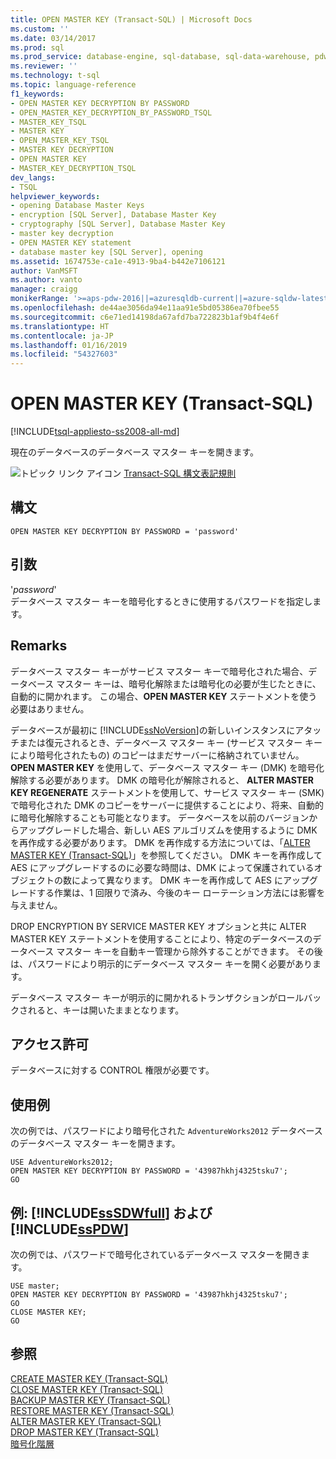 ```yaml
---
title: OPEN MASTER KEY (Transact-SQL) | Microsoft Docs
ms.custom: ''
ms.date: 03/14/2017
ms.prod: sql
ms.prod_service: database-engine, sql-database, sql-data-warehouse, pdw
ms.reviewer: ''
ms.technology: t-sql
ms.topic: language-reference
f1_keywords:
- OPEN MASTER KEY DECRYPTION BY PASSWORD
- OPEN_MASTER_KEY_DECRYPTION_BY_PASSWORD_TSQL
- MASTER_KEY_TSQL
- MASTER KEY
- OPEN_MASTER_KEY_TSQL
- MASTER KEY DECRYPTION
- OPEN MASTER KEY
- MASTER_KEY_DECRYPTION_TSQL
dev_langs:
- TSQL
helpviewer_keywords:
- opening Database Master Keys
- encryption [SQL Server], Database Master Key
- cryptography [SQL Server], Database Master Key
- master key decryption
- OPEN MASTER KEY statement
- database master key [SQL Server], opening
ms.assetid: 1674753e-ca1e-4913-9ba4-b442e7106121
author: VanMSFT
ms.author: vanto
manager: craigg
monikerRange: '>=aps-pdw-2016||=azuresqldb-current||=azure-sqldw-latest||>=sql-server-2016||=sqlallproducts-allversions||>=sql-server-linux-2017||=azuresqldb-mi-current'
ms.openlocfilehash: de44ae3056da94e11aa91e5bd05386ea70fbee55
ms.sourcegitcommit: c6e71ed14198da67afd7ba722823b1af9b4f4e6f
ms.translationtype: HT
ms.contentlocale: ja-JP
ms.lasthandoff: 01/16/2019
ms.locfileid: "54327603"
---
```

# <a name="open-master-key-transact-sql"></a>OPEN MASTER KEY (Transact-SQL)
[!INCLUDE[tsql-appliesto-ss2008-all-md](../../includes/tsql-appliesto-ss2008-all-md.md)]

  現在のデータベースのデータベース マスター キーを開きます。  
  
 ![トピック リンク アイコン](../../database-engine/configure-windows/media/topic-link.gif "トピック リンク アイコン") [Transact-SQL 構文表記規則](../../t-sql/language-elements/transact-sql-syntax-conventions-transact-sql.md)  
  
## <a name="syntax"></a>構文  
  
```  
OPEN MASTER KEY DECRYPTION BY PASSWORD = 'password'   
```  
  
## <a name="arguments"></a>引数  
 '*password*'  
 データベース マスター キーを暗号化するときに使用するパスワードを指定します。  
  
## <a name="remarks"></a>Remarks  
 データベース マスター キーがサービス マスター キーで暗号化された場合、データベース マスター キーは、暗号化解除または暗号化の必要が生じたときに、自動的に開かれます。 この場合、**OPEN MASTER KEY** ステートメントを使う必要はありません。  
  
 データベースが最初に [!INCLUDE[ssNoVersion](../../includes/ssnoversion-md.md)]の新しいインスタンスにアタッチまたは復元されるとき、データベース マスター キー (サービス マスター キーにより暗号化されたもの) のコピーはまだサーバーに格納されていません。 **OPEN MASTER KEY** を使用して、データベース マスター キー (DMK) を暗号化解除する必要があります。 DMK の暗号化が解除されると、 **ALTER MASTER KEY REGENERATE** ステートメントを使用して、サービス マスター キー (SMK) で暗号化された DMK のコピーをサーバーに提供することにより、将来、自動的に暗号化解除することも可能となります。 データベースを以前のバージョンからアップグレードした場合、新しい AES アルゴリズムを使用するように DMK を再作成する必要があります。 DMK を再作成する方法については、「[ALTER MASTER KEY &#40;Transact-SQL&#41;](../../t-sql/statements/alter-master-key-transact-sql.md)」を参照してください。 DMK キーを再作成して AES にアップグレードするのに必要な時間は、DMK によって保護されているオブジェクトの数によって異なります。 DMK キーを再作成して AES にアップグレードする作業は、1 回限りで済み、今後のキー ローテーション方法には影響を与えません。  
  
 DROP ENCRYPTION BY SERVICE MASTER KEY オプションと共に ALTER MASTER KEY ステートメントを使用することにより、特定のデータベースのデータベース マスター キーを自動キー管理から除外することができます。 その後は、パスワードにより明示的にデータベース マスター キーを開く必要があります。  
  
 データベース マスター キーが明示的に開かれるトランザクションがロールバックされると、キーは開いたままとなります。  
  
## <a name="permissions"></a>アクセス許可  
 データベースに対する CONTROL 権限が必要です。  
  
## <a name="examples"></a>使用例  
 次の例では、パスワードにより暗号化された `AdventureWorks2012` データベースのデータベース マスター キーを開きます。  
  
```  
USE AdventureWorks2012;  
OPEN MASTER KEY DECRYPTION BY PASSWORD = '43987hkhj4325tsku7';  
GO  
```  
  
## <a name="examples-includesssdwfullincludessssdwfull-mdmd-and-includesspdwincludessspdw-mdmd"></a>例: [!INCLUDE[ssSDWfull](../../includes/sssdwfull-md.md)] および [!INCLUDE[ssPDW](../../includes/sspdw-md.md)]  
 次の例では、パスワードで暗号化されているデータベース マスターを開きます。  
  
```  
USE master;  
OPEN MASTER KEY DECRYPTION BY PASSWORD = '43987hkhj4325tsku7';  
GO  
CLOSE MASTER KEY;  
GO  
```  
  
## <a name="see-also"></a>参照  
 [CREATE MASTER KEY &#40;Transact-SQL&#41;](../../t-sql/statements/create-master-key-transact-sql.md)   
 [CLOSE MASTER KEY &#40;Transact-SQL&#41;](../../t-sql/statements/close-master-key-transact-sql.md)   
 [BACKUP MASTER KEY &#40;Transact-SQL&#41;](../../t-sql/statements/backup-master-key-transact-sql.md)   
 [RESTORE MASTER KEY &#40;Transact-SQL&#41;](../../t-sql/statements/restore-master-key-transact-sql.md)   
 [ALTER MASTER KEY &#40;Transact-SQL&#41;](../../t-sql/statements/alter-master-key-transact-sql.md)   
 [DROP MASTER KEY &#40;Transact-SQL&#41;](../../t-sql/statements/drop-master-key-transact-sql.md)   
 [暗号化階層](../../relational-databases/security/encryption/encryption-hierarchy.md)  
  
  

